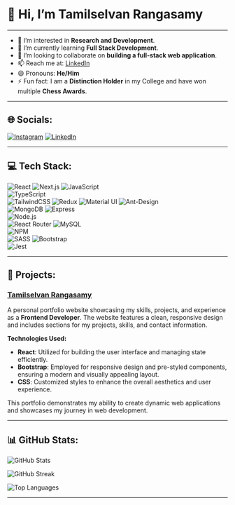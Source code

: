 # 👋 Hi, I’m **Tamilselvan Rangasamy**
---
- 👀 I’m interested in **Research and Development**.
- 🌱 I’m currently learning **Full Stack Development**.
- 💞️ I’m looking to collaborate on **building a full-stack web application**.
- 📫 Reach me at: [LinkedIn](https://www.linkedin.com/in/tamilselvanrangasamy)
- 😄 Pronouns: **He/Him**
- ⚡ Fun fact: I am a **Distinction Holder** in my College and have won multiple **Chess Awards**.

---

## 🌐 Socials:
[![Instagram](https://img.shields.io/badge/instagram-%23E1306C.svg?style=for-the-badge&logo=instagram&logoColor=white)](https://www.instagram.com/this_is_tsr/)
[![LinkedIn](https://img.shields.io/badge/linkedin-%230A66C2.svg?style=for-the-badge&logo=linkedin&logoColor=white)](https://www.linkedin.com/in/tamilselvanrangasamy)

---

## 💻 **Tech Stack:**
![React](https://img.shields.io/badge/react-%2320232a.svg?style=for-the-badge&logo=react&logoColor=%2361DAFB) 
![Next.js](https://img.shields.io/badge/Next.js-%23000000?style=for-the-badge&logo=nextdotjs&logoColor=white)
![JavaScript](https://img.shields.io/badge/javascript-%23323330.svg?style=for-the-badge&logo=javascript&logoColor=%23F7DF1E)  
![TypeScript](https://img.shields.io/badge/typescript-%23007ACC.svg?style=for-the-badge&logo=typescript&logoColor=white)  
![TailwindCSS](https://img.shields.io/badge/tailwindcss-%2338B2AC.svg?style=for-the-badge&logo=tailwind-css&logoColor=white) 
![Redux](https://img.shields.io/badge/redux-%23593d88.svg?style=for-the-badge&logo=redux&logoColor=white) 
![Material UI](https://img.shields.io/badge/material%20ui-%230081CB.svg?style=for-the-badge&logo=mui&logoColor=white) 
![Ant-Design](https://img.shields.io/badge/-AntDesign-%230170FE?style=for-the-badge&logo=ant-design&logoColor=white)  
![MongoDB](https://img.shields.io/badge/mongodb-%2347A248.svg?style=for-the-badge&logo=mongodb&logoColor=white) 
![Express](https://img.shields.io/badge/express-%23404d59.svg?style=for-the-badge&logo=express&logoColor=white)  
![Node.js](https://img.shields.io/badge/node.js-%234f8b3d.svg?style=for-the-badge&logo=node.js&logoColor=white)  
![React Router](https://img.shields.io/badge/React_Router-CA4245?style=for-the-badge&logo=react-router&logoColor=white) 
![MySQL](https://img.shields.io/badge/mysql-%2300f.svg?style=for-the-badge&logo=mysql&logoColor=white)  
![NPM](https://img.shields.io/badge/NPM-%23000000.svg?style=for-the-badge&logo=npm&logoColor=white)  
![SASS](https://img.shields.io/badge/SASS-hotpink.svg?style=for-the-badge&logo=SASS&logoColor=white) 
![Bootstrap](https://img.shields.io/badge/bootstrap-%23563D7C.svg?style=for-the-badge&logo=bootstrap&logoColor=white)  
![Jest](https://img.shields.io/badge/jest-%23C21325.svg?style=for-the-badge&logo=jest&logoColor=white)

---

## 🚀 **Projects:**

### [**Tamilselvan Rangasamy**](https://tamilselvanrangasamy.netlify.app/)
A personal portfolio website showcasing my skills, projects, and experience as a **Frontend Developer**. The website features a clean, responsive design and includes sections for my projects, skills, and contact information.

**Technologies Used:**
- **React**: Utilized for building the user interface and managing state efficiently.
- **Bootstrap**: Employed for responsive design and pre-styled components, ensuring a modern and visually appealing layout.
- **CSS**: Customized styles to enhance the overall aesthetics and user experience.

This portfolio demonstrates my ability to create dynamic web applications and showcases my journey in web development.

---

## 📊 **GitHub Stats:**
![GitHub Stats](https://github-readme-stats.vercel.app/api?username=tamilselvanrangasamy&theme=radical&hide_border=false&include_all_commits=false&count_private=false)

![GitHub Streak](https://github-readme-streak-stats.herokuapp.com/?user=tamilselvanrangasamy&theme=radical&hide_border=false)

![Top Languages](https://github-readme-stats.vercel.app/api/top-langs/?username=tamilselvanrangasamy&theme=radical&hide_border=false&include_all_commits=false&count_private=false&layout=compact)

---
